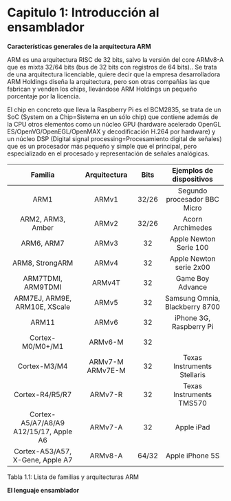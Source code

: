 # Capitulo 1: Introducción al ensamblador

**Características generales de la arquitectura ARM**

ARM es una arquitectura RISC de 32 bits, salvo la versión del core ARMv8-A que es mixta 32/64 bits (bus de 32 bits con registros de 64 bits)..
Se trata de una arquitectura licenciable, quiere decir que la empresa desarrolladora ARM Holdings diseña la arquitectura, pero son otras compañías 
las que fabrican y venden los chips, llevándose ARM Holdings un pequeño porcentaje por la licencia.

El chip en concreto que lleva la Raspberry Pi es el BCM2835, se trata de un SoC (System on a Chip=Sistema en un sólo chip) que contiene además de 
la CPU otros elementos como un núcleo GPU (hardware acelerado OpenGL ES/OpenVG/OpenEGL/OpenMAX y decodificación H.264 por hardware) y un núcleo DSP (Digital
signal processing=Procesamiento digital de señales) que es un procesador más pequeño y simple que el principal, pero especializado en el procesado y representación
de señales analógicas.

|             **Familia**                |   Arquitectura   |  Bits |     Ejemplos de dispositivos    |
|:--------------------------------------:|:----------------:|:-----:|:-------------------------------:|
| ARM1                                   | ARMv1            | 32/26 | Segundo procesador BBC Micro    |
| ARM2, ARM3, Amber                      | ARMv2            | 32/26 | Acorn Archimedes                |
| ARM6, ARM7                             | ARMv3            | 32    | Apple Newton Serie 100          |
| ARM8, StrongARM                        | ARMv4            | 32    | Apple Newton serie 2x00         |
| ARM7TDMI, ARM9TDMI                     | ARMv4T           | 32    | Game Boy Advance                |
| ARM7EJ, ARM9E, ARM10E, XScale          | ARMv5            | 32    | Samsung Omnia,  Blackberry 8700 |
| ARM11                                  | ARMv6            | 32    | iPhone 3G, Raspberry Pi         |
| Cortex-M0/M0+/M1                       | ARMv6-M          | 32    |                                 |
| Cortex-M3/M4                           | ARMv7-M ARMv7E-M | 32    | Texas Instruments Stellaris     |
| Cortex-R4/R5/R7                        | ARMv7-R          | 32    | Texas Instruments TMS570        |
| Cortex-A5/A7/A8/A9 A12/15/17, Apple A6 | ARMv7-A          | 32    | Apple iPad                      |
| Cortex-A53/A57, X-Gene, Apple A7       | ARMv8-A          | 64/32 | Apple iPhone 5S                 |

Tabla 1.1: Lista de familias y arquitecturas ARM


**El lenguaje ensamblador**
